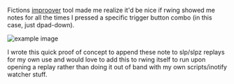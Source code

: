 Fictions [improover](https://github.com/Fiction52s/Melee-Improover) tool made me realize it'd be nice if rwing showed me notes for all the times I pressed a specific trigger button combo (in this case, just dpad-down).

![example image](https://github.com/user-attachments/assets/03630c4a-a743-4cbc-b86f-eda76cc5dd84)

I wrote this quick proof of concept to append these note to slp/slpz replays for my own use and would love to add this to rwing itself to run upon opening a replay rather than doing it out of band with my own scripts/inotify watcher stuff.

